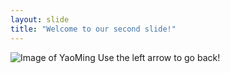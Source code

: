 ```yaml
---
layout: slide
title: "Welcome to our second slide!"
---
```

![Image of YaoMing](http://i0.kym-cdn.com/entries/icons/original/000/005/180/YaoMingMeme.jpg)
Use the left arrow to go back!
